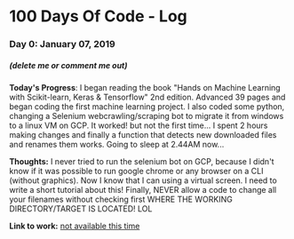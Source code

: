 # 100 Days Of Code - Log

### Day 0: January 07, 2019
##### (delete me or comment me out)

**Today's Progress**: I began reading the book "Hands on Machine Learning with Scikit-learn, Keras & Tensorflow" 2nd edition. Advanced 39 pages and began coding the first machine learning project.
I also coded some python, changing a Selenium webcrawling/scraping bot to migrate it from windows to a linux VM on GCP. It worked!
but not the first time... I spent 2 hours making changes and finally a function that detects new downloaded files and renames them works. Going to sleep at 2.44AM now...

**Thoughts:** I never tried to run the selenium bot on GCP, because I didn't know if it was possible to run google chrome or any browser on a CLI (without graphics). Now I know that I can using a virtual screen. I need to write a short tutorial about this!
Finally, NEVER allow a code to change all your filenames without checking first WHERE THE WORKING DIRECTORY/TARGET IS LOCATED! LOL

**Link to work:** [not available this time](#)
